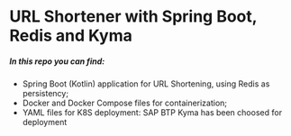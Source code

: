 <H1>URL Shortener with Spring Boot, Redis and Kyma</H1>

##### In this repo you can find:

* Spring Boot (Kotlin) application for URL Shortening, using Redis as persistency;
* Docker and Docker Compose files for containerization;
* YAML files for K8S deployment: SAP BTP Kyma has been choosed for deployment 
